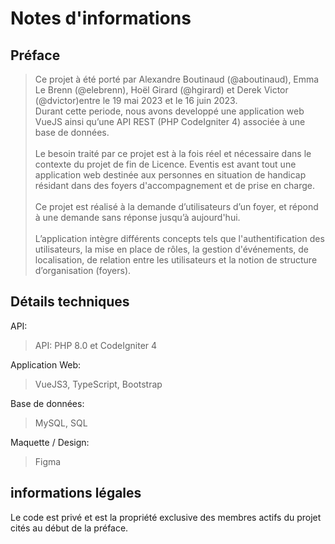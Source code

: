 # Notes d'informations

## Préface
> Ce projet à été porté par Alexandre Boutinaud (@aboutinaud), Emma Le Brenn (@elebrenn), Hoël Girard (@hgirard) et Derek Victor (@dvictor)entre le 19 mai 2023 et le 16 juin 2023.<br/>
> Durant cette periode, nous avons developpé une application web VueJS ainsi qu’une API REST (PHP CodeIgniter 4) associée à une base de données.<br/><br/>
> Le besoin traité par ce projet est à la  fois réel et nécessaire dans le contexte du projet de fin de Licence. Eventis est avant tout une application web destinée aux personnes en situation de handicap résidant dans des foyers d'accompagnement et de prise en charge.<br/><br/>
> Ce projet est réalisé à la demande d’utilisateurs d’un foyer, et répond à une demande sans réponse jusqu’à aujourd'hui.<br/><br/>
> L’application intègre différents concepts tels que l'authentification des utilisateurs, la mise en place de rôles, la gestion d'événements, de localisation, de relation entre les utilisateurs et la notion de structure d’organisation (foyers).


## Détails techniques

API:
>API: PHP 8.0 et CodeIgniter 4

Application Web:
> VueJS3, TypeScript, Bootstrap

Base de données:
>MySQL, SQL

Maquette / Design:
>Figma

## informations légales
Le code est privé et est la propriété exclusive des membres actifs du projet cités au début de la préface.

